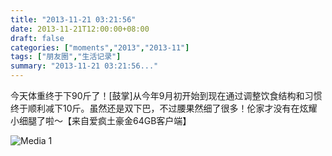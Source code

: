 ```yaml
---
title: "2013-11-21 03:21:56"
date: 2013-11-21T12:00:00+08:00
draft: false
categories: ["moments","2013","2013-11"]
tags: ["朋友圈","生活记录"]
summary: "2013-11-21 03:21:56..."
---
```


今天体重终于下90斤了！[鼓掌]从今年9月初开始到现在通过调整饮食结构和习惯终于顺利减下10斤。虽然还是双下巴，不过腰果然细了很多！伦家才没有在炫耀小细腿了啦～【来自爱疯土豪金64GB客户端】

![Media 1](/Moments/photos/2013-11-21/201311210321560.jpg)
